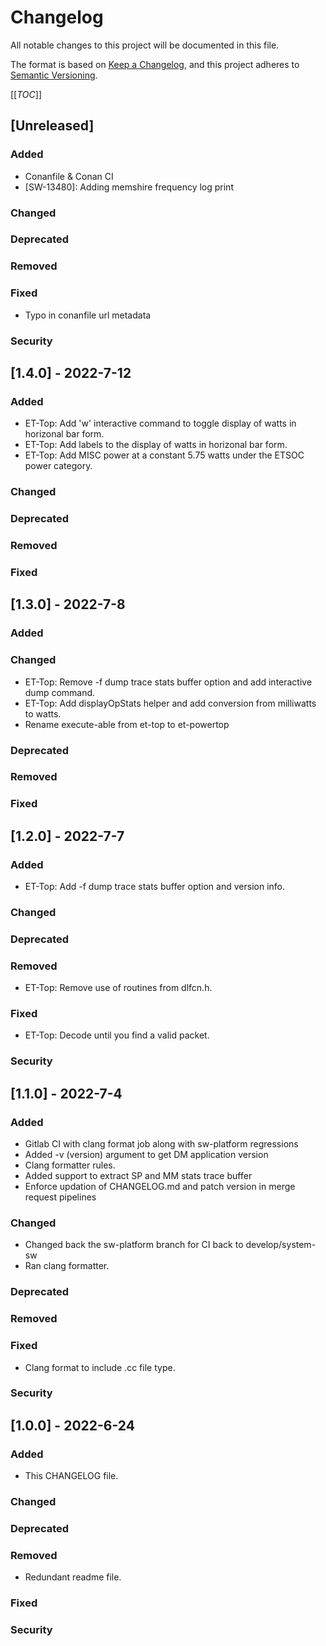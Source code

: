 # Changelog
All notable changes to this project will be documented in this file.

The format is based on [Keep a Changelog](https://keepachangelog.com/en/1.0.0/),
and this project adheres to [Semantic Versioning](https://semver.org/spec/v2.0.0.html).

[[_TOC_]]

## [Unreleased]
### Added
- Conanfile & Conan CI
- [SW-13480]: Adding memshire frequency log print
### Changed
### Deprecated
### Removed
### Fixed
- Typo in conanfile url metadata
### Security

## [1.4.0] - 2022-7-12
### Added
- ET-Top: Add 'w' interactive command to toggle display of watts in horizonal bar form.
- ET-Top: Add labels to the display of watts in horizonal bar form.
- ET-Top: Add MISC power at a constant 5.75 watts under the ETSOC power category.
### Changed
### Deprecated
### Removed
### Fixed

## [1.3.0] - 2022-7-8
### Added
### Changed
- ET-Top: Remove -f dump trace stats buffer option and add interactive dump command.
- ET-Top: Add displayOpStats helper and add conversion from milliwatts to watts.
- Rename execute-able from et-top to et-powertop
### Deprecated
### Removed
### Fixed

## [1.2.0] - 2022-7-7
### Added
- ET-Top: Add -f dump trace stats buffer option and version info.
### Changed
### Deprecated
### Removed
- ET-Top: Remove use of routines from dlfcn.h.
### Fixed
- ET-Top: Decode until you find a valid packet.
### Security

## [1.1.0] - 2022-7-4
### Added
- Gitlab CI with clang format job along with sw-platform regressions
- Added -v (version) argument to get DM application version
- Clang formatter rules.
- Added support to extract SP and MM stats trace buffer
- Enforce updation of CHANGELOG.md and patch version in merge request pipelines
### Changed
- Changed back the sw-platform branch for CI back to develop/system-sw
- Ran clang formatter.
### Deprecated
### Removed
### Fixed
- Clang format to include .cc file type.
### Security

## [1.0.0] - 2022-6-24
### Added
- This CHANGELOG file.
### Changed
### Deprecated
### Removed
- Redundant readme file.
### Fixed
### Security
